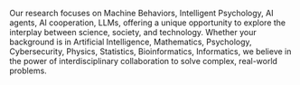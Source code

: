 Our research focuses on Machine Behaviors, Intelligent Psychology, AI agents, AI cooperation, LLMs, offering a unique opportunity to explore the interplay between science, society, and technology. Whether your background is in Artificial Intelligence, Mathematics, Psychology, Cybersecurity, Physics, Statistics, Bioinformatics, Informatics, we believe in the power of interdisciplinary collaboration to solve complex, real-world problems.
